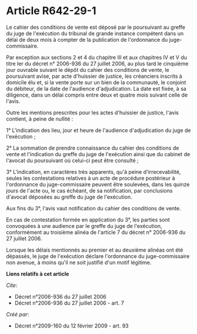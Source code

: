 # Article R642-29-1

Le cahier des conditions de vente est déposé par le poursuivant au greffe du juge de l'exécution du tribunal de grande
instance compétent dans un délai de deux mois à compter de la publication de l'ordonnance du juge-commissaire. 

Par exception aux sections 2 et 4 du chapitre III et aux chapitres IV et V du titre Ier du décret n° 2006-936 du 27 juillet
2006, au plus tard le cinquième jour ouvrable suivant le dépôt du cahier des conditions de vente, le poursuivant avise, par
acte d'huissier de justice, les créanciers inscrits à domicile élu et, si la vente porte sur un bien de la communauté, le
conjoint du débiteur, de la date de l'audience d'adjudication. La date est fixée, à sa diligence, dans un délai compris entre
deux et quatre mois suivant celle de l'avis. 

Outre les mentions prescrites pour les actes d'huissier de justice, l'avis contient, à peine de nullité : 

1° L'indication des lieu, jour et heure de l'audience d'adjudication du juge de l'exécution ; 

2° La sommation de prendre connaissance du cahier des conditions de vente et l'indication du greffe du juge de l'exécution
ainsi que du cabinet de l'avocat du poursuivant où celui-ci peut être consulté ; 

3° L'indication, en caractères très apparents, qu'à peine d'irrecevabilité, seules les contestations relatives à un acte de
procédure postérieur à l'ordonnance du juge-commissaire peuvent être soulevées, dans les quinze jours de l'acte ou, le cas
échéant, de sa notification, par conclusions d'avocat déposées au greffe du juge de l'exécution. 

Aux fins du 3°, l'avis vaut notification du cahier des conditions de vente. 

En cas de contestation formée en application du 3°, les parties sont convoquées à une audience par le greffe du juge de
l'exécution, conformément au troisième alinéa de l'article 7 du décret n° 2006-936 du 27 juillet 2006.

Lorsque les délais mentionnés au premier et au deuxième alinéas ont été dépassés, le juge de l'exécution déclare l'ordonnance
du juge-commissaire non avenue, à moins qu'il ne soit justifié d'un motif légitime.

**Liens relatifs à cet article**

_Cite_:

  - Décret n°2006-936 du 27 juillet 2006
  - Décret n°2006-936 du 27 juillet 2006 - art. 7

_Créé par_:

  - Décret n°2009-160 du 12 février 2009 - art. 93
